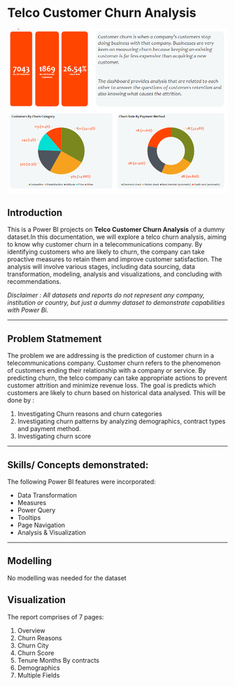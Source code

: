 # Telco Customer Churn Analysis

![](Churn_overview.png)

## Introduction
This is a Power BI projects on **Telco Customer Churn Analysis** of a dummy dataset.In this documentation, we will explore a telco churn analysis, aiming to know why customer churn in a telecommunications company. By identifying customers who are likely to churn, the company can take proactive measures to retain them and improve customer satisfaction. The analysis will involve various stages, including data sourcing, data transformation, modeling, analysis and visualizations, and concluding with 
recommendations.



_Disclaimer : All datasets and reports do not represent any 
company, institution or country, but just a dummy dataset to 
demonstrate capabilities with Power Bi._

---
## Problem Statmement
The problem we are addressing is the prediction of customer churn in a telecommunications company. Customer churn refers to the phenomenon of customers ending their relationship with a company or service. By predicting churn, the telco company can take appropriate actions to prevent customer attrition and minimize revenue loss. The goal is predicts which customers are likely to churn based on historical data analysed. This will be done by :


1.  Investigating Churn reasons and churn categories
2.  Investigating churn patterns by analyzing demographics, contract types    and payment method.
3.  Investigating churn score

---

## Skills/ Concepts demonstrated:
The following Power BI features were incorporated:
* Data Transformation
* Measures
* Power Query
* Tooltips
* Page Navigation
* Analysis & Visualization


---

## Modelling
No modelling was needed for the dataset


## Visualization

The report comprises of 7 pages:
 
 1. Overview
 2. Churn Reasons
 3. Churn City
 4. Churn Score
 5. Tenure Months By contracts
 6. Demographics
 7. Multiple Fields










